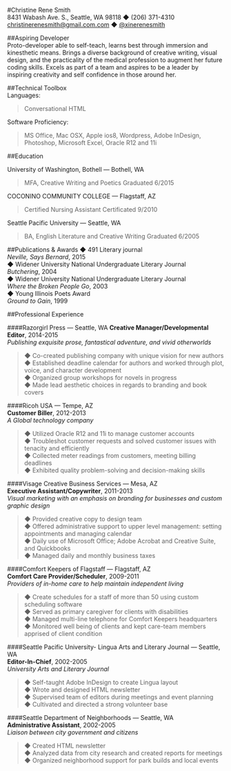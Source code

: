 #Christine Rene Smith                                       
8431 Wabash Ave. S., Seattle, WA 98118 ◆ (206) 371-4310    
christinerenesmith@gmail.com.com ◆ [@xinerenesmith](https://twitter.com/xinerenesmith)   

##Aspiring Developer  
Proto-developer able to self-teach, learns best through immersion and kinesthetic means. Brings a diverse background of creative writing, visual design, and the practicality of the medical profession to augment her future coding skills. Excels as part of a team and aspires to be a leader by inspiring creativity and self confidence in those around her. 

##Technical Toolbox     
Languages:  
>Conversational HTML   
  
Software Proficiency:   
>MS Office, Mac OSX, Apple ios8, Wordpress, Adobe InDesign,   
Photoshop, Microsoft Excel, Oracle R12 and 11i  

##Education

University of Washington, Bothell — Bothell, WA
>MFA, Creative Writing and Poetics  Graduated 6/2015

COCONINO COMMUNITY COLLEGE — Flagstaff, AZ
>Certified Nursing Assistant  Certificated 9/2010

Seattle Pacific University — Seattle, WA
>BA, English Literature and Creative Writing  Graduated 6/2005

##Publications & Awards
◆ 491 Literary journal  
*Neville, Says Bernard*,  2015  
◆ Widener University National Undergraduate Literary Journal  
*Butchering*,  2004  
◆ Widener University National Undergraduate Literary Journal  
*Where the Broken People Go*,  2003  
◆ Young Illinois Poets Award   
*Ground to Gain*, 1999

##Professional Experience   
      
####Razorgirl Press — Seattle, WA 
**Creative Manager/Developmental Editor**, 2014-2015   
*Publishing exquisite prose, fantastical adventure, and vivid otherworlds*       
>◆ Co-created publishing company with unique vision for new authors     
◆ Established deadline calendar for authors and worked through plot, voice, and character development    
◆ Organized group workshops for novels in progress     
◆ Made lead aesthetic choices in regards to branding and book covers     

####Ricoh USA — Tempe, AZ    
**Customer Biller**, 2012-2013  
*A Global technology company*    
>◆ Utilized Oracle R12 and 11i to manage customer accounts   
◆ Troubleshot customer requests and solved customer issues with tenacity and efficiently   
◆ Collected meter readings from customers, meeting billing deadlines    
◆ Exhibited quality problem-solving and decision-making skills    

####Visage Creative Business Services — Mesa, AZ   
**Executive Assistant/Copywriter**, 2011-2013   
*Visual marketing with an emphasis on branding for businesses and custom graphic design*    
>◆ Provided creative copy to design team    
◆ Offered administrative support to upper level management: setting appointments and managing calendar    
◆ Daily use of Microsoft Office; Adobe Acrobat and Creative Suite, and Quickbooks     
◆ Managed daily and monthly business taxes    

####Comfort Keepers of Flagstaff — Flagstaff, AZ  
**Comfort Care Provider/Scheduler**, 2009-2011  
*Providers of in-home care to help maintain independent living*  
>◆ Create schedules for a staff of more than 50 using custom scheduling software    
◆ Served as primary caregiver for clients with disabilities  
◆ Managed multi-line telephone for Comfort Keepers headquarters   
◆ Monitored well being of clients and kept care-team members apprised of client condition   

####Seattle Pacific University- Lingua Arts and Literary Journal — Seattle, WA   
**Editor-In-Chief**, 2002-2005  
*University Arts and Literary Journal*   
>◆ Self-taught Adobe InDesign to create Lingua layout  
◆ Wrote and designed HTML newsletter  
◆ Supervised team of editors during meetings and event planning  
◆ Cultivated and directed a strong volunteer base   

####Seattle Department of Neighborhoods — Seattle, WA  
**Administrative Assistant**, 2002-2005   
*Liaison between city government and citizens*  
>◆ Created HTML newsletter   
◆ Analyzed data from city research and created reports for meetings   
◆ Organized neighborhood support for park builds and local events   

